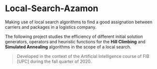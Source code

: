 # Local-Search-Azamon
Making use of local search algorithms to find a good assignation between carriers and packages in a logistics company.

The following project studies the efficiency of different initial solution generators, operators and heuristic functions for the **Hill Climbing** and **Simulated Annealing** algorithms in the scope of a local search.

>Developed in the context of the Artificial Intelligence course of FIB [UPC] during the fall quarter of 2020.
